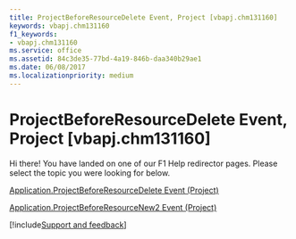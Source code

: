 ```yaml
---
title: ProjectBeforeResourceDelete Event, Project [vbapj.chm131160]
keywords: vbapj.chm131160
f1_keywords:
- vbapj.chm131160
ms.service: office
ms.assetid: 84c3de35-77bd-4a19-846b-daa340b29ae1
ms.date: 06/08/2017
ms.localizationpriority: medium
---
```



# ProjectBeforeResourceDelete Event, Project [vbapj.chm131160]

Hi there! You have landed on one of our F1 Help redirector pages. Please select the topic you were looking for below.

[Application.ProjectBeforeResourceDelete Event (Project)](https://msdn.microsoft.com/library/aadef12e-57dc-210e-d29a-54f79d1c1abd%28Office.15%29.aspx)

[Application.ProjectBeforeResourceNew2 Event (Project)](https://msdn.microsoft.com/library/24c28eac-946b-80fb-5dcb-8b9ef499b547%28Office.15%29.aspx)

[!include[Support and feedback](~/includes/feedback-boilerplate.md)]